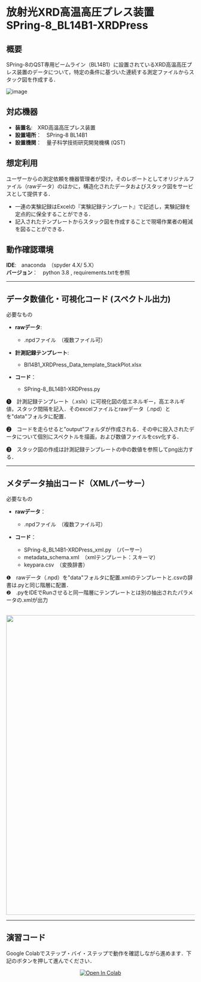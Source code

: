 # 放射光XRD高温高圧プレス装置　SPring-8_BL14B1-XRDPress


## 概要

SPring-8のQST専用ビームライン（BL14B1）に設置されているXRD高温高圧プレス装置のデータについて，特定の条件に基づいた連続する測定ファイルからスタック図を作成する．


![image](https://user-images.githubusercontent.com/38028745/133562394-ff25452d-9d4f-4af3-903e-fdfc3910da10.png)


## 対応機器

* **装置名**:　XRD高温高圧プレス装置
* **設置場所**：　SPring-8 BL14B1
* **設置機関**：　量子科学技術研究開発機構 (QST) 


## 想定利用

ユーザーからの測定依頼を機器管理者が受け，そのレポートとしてオリジナルファイル（rawデータ）のほかに，構造化されたデータおよびスタック図をサービスとして提供する．


* 一連の実験記録はExcelの『実験記録テンプレート』で記述し，実験記録を定点的に保全することができる．
* 記入されたテンプレートからスタック図を作成することで現場作業者の軽減を図ることができる．


## 動作確認環境

**IDE**:　anaconda　（spyder 4.X/ 5.X）  
**バージョン**：　python 3.8 , requirements.txtを参照

--------------------------------------------------------
## データ数値化・可視化コード (スペクトル出力)

必要なもの

* **rawデータ**: 	
  * .npdファイル　（複数ファイル可）

* **計測記録テンプレート**: 	
  * Bl14B1_XRDPress_Data_template_StackPlot.xlsx

* **コード**：	
  * SPring-8_BL14B1-XRDPress.py

❶　計測記録テンプレート（.xslx）に可視化図の低エネルギー，高エネルギ値，スタック間隔を記入．そのexcelファイルとrawデータ（.npd）とを"data"フォルタに配置．

❷　コードを走らせると”output”フォルダが作成される．その中に投入されたデータについて個別にスペクトルを描画，および数値ファイルをcsv化する．

❸　スタック図の作成は計測記録テンプレートの中の数値を参照してpng出力する．

--------------------------------------------------------
メタデータ抽出コード（XMLパーサー）
--------------------------------------------------------

必要なもの

* **rawデータ**：	
     * .npdファイル　（複数ファイル可）

* **コード**：	
     * SPring-8_BL14B1-XRDPress_xml.py　（パーサー）
     * metadata_schema.xml　（xmlテンプレート：スキーマ）
     * keypara.csv　（変換辞書）

❶　rawデータ（.npd）を"data"フォルタに配置.xmlのテンプレートと.csvの辞書は.pyと同じ階層に配置．  
❷　.pyをIDEでRunさせると同一階層にテンプレートとは別の抽出されたパラメータの.xmlが出力

<br>

<div align="center">                                                                                                                
<img src="https://user-images.githubusercontent.com/38028745/138789951-01ea1497-be71-437d-bf6e-33c96a9aa8c2.png" width = "800px">
</div>

<hr>

## 演習コード
Google Colabでステップ・バイ・ステップで動作を確認しながら進めます．下記のボタンを押して進んでください．

<div align="center">
  <a href="https://colab.research.google.com/github/inoueshinji8/XRD_SPring-8_BL14B1/blob/main/XRD_SPring-8_BL14B1_Training.ipynb">
  <img src="https://colab.research.google.com/assets/colab-badge.svg" alt="Open In Colab"/>
</a>
</div>

